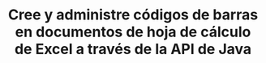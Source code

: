 ---
############################# Static ############################
layout: "auto-gen-gist"
draft: false
path: "es/assembly/java/barcode/xls/"
otherformats: XLT XLSX XLSM XLTX XLTM XLSB ODS 

############################# Head ############################
head_title: "Genere una imagen de códigos de barras e insértela en una hoja de cálculo de Excel a través de la API de Java"
head_description: "GroupDocs.Assembly Java API permite a los programadores generar y agregar imágenes de códigos de barras dentro de documentos de hojas de cálculo de Excel (XLS, XLT, XLSX, XLSM, XLTX, XLTM y XLSB)."

############################# Header ############################
title: "Cree y administre códigos de barras en documentos de hoja de cálculo de Excel a través de la API de Java"
description: "GroupDocs.Assembly Java API permite a los desarrolladores de software generar y administrar mediante programación códigos de barras en documentos de hojas de cálculo de Excel dentro de aplicaciones Java y JSP."

######################### Download Button #######################
button:
    enable: true

############################# About ############################
about:
    enable: true
    title: "¿Cómo generar imágenes de código de barras en hojas de cálculo?"
    content: |
       El programa de software de hoja de cálculo es una herramienta útil que permite a los usuarios almacenar, analizar e informar sobre grandes cantidades de datos. GroupDocs.Assembly es una excelente API de Java que facilita a los desarrolladores de software la creación, organización e impresión de imágenes de códigos de barras dentro de una hoja de cálculo de Excel. Los códigos de barras son códigos digitales que almacenan información legible por máquina que brinda velocidad y precisión a los sistemas de inventario. Con GroupDocs.Assembly Java API puede dibujar mediante programación numerosas imágenes de códigos de barras 1D y 2D con texto personalizado, apariencia y diferentes tipos de codificación dentro de la hoja de cálculo de Microsoft Excel. La API también facilita a los usuarios la administración de sus códigos de barras y no requiere la instalación de ningún software externo o herramienta de terceros. Admite funciones como la modificación del tamaño de la imagen del código de barras, la configuración de los colores de primer plano y de fondo, el ajuste del tamaño de la fuente, el ajuste de la resolución de la imagen del código de barras, la corrección automática del texto del código de barras y muchas más. 

############################# content ############################
steps:
    enable: true
    block:
    - title_left: "Cree códigos de barras en XLS hojas de cálculo a través de Java"
      content_left: |
       GroupDocs.Assembly Java brinda soporte completo para crear y administrar códigos de barras dentro de la hoja de cálculo XLS. El siguiente código Java demuestra cómo crear e insertar imágenes de códigos de barras dentro de un documento de hoja de cálculo de Microsoft Excel.

      title_right: "Cómo agregar imágenes de código de barras en el archivo XLS"
      content_right: |
       * Cree una instancia de [DocumentAssembler](https://apireference.groupdocs.com/assembly/java/com.groupdocs.assembly/DocumentAssembler)
       * Llame a [AssembleDocument](https://apireference.groupdocs.com/assembly/java/com.groupdocs.assembly/DocumentAssembler#assembleDocument-java.io.InputStream-java.io.OutputStream-com.groupdocs.assembly.DataSourceInfo...-) método con los siguientes parámetros
          * Stream para leer un documento de plantilla.
          * Stream para escribir el documento resultante.
          * Opciones de carga y guardado de documentos.
          * Detalles Información sobre los objetos de origen de datos que se utilizarán.

      gisthash: "d597241fa3f68e3945a19ef3231070eb"
      gistfile: "create_barcodes_in_spreadsheet_file.java"

    - title_left: "Requisitos del sistema"
      content_left: |
        Las API de GroupDocs.Assembly Java son compatibles con todas las principales plataformas y sistemas operativos. Puede generar documentos en Microsoft Word, Excel, PowerPoint, Outlook, OpenOffice y más de 50 formatos. Para obtener una guía completa de requisitos del sistema, visite [requisitos del sistema](https://docs.groupdocs.com/assembly/java/system-requirements/) Antes de ejecutar el código a continuación, asegúrese de tener los siguientes requisitos previos instalados en su sistema:
         * Sistemas Operativos: Microsoft Windows, Linux, Mac OS
         * Compatibilidad con versiones de Java: J2SE 7.0 (1.7), J2SE 8.0 (1.8) o superior
         * Obtenga la última versión de las API Java de GroupDocs.Assembly de [Maven](https://mvnrepository.com/artifact/com.groupdocs/groupdocs-assembly/)
        
      title_right: "Por qué usar GroupDocs.Assembly"
      content_right: |
        * Cree documentos personalizados a partir de plantillas.
        * Adjunte dinámicamente archivos adjuntos de correo electrónico.
        * No se requiere software adicional para crear y automatizar documentos.
        * Genera un documento de salida basado en la fuente de datos.
        * Insertar dinámicamente el contenido del documento en el informe
        * Aplicar fórmula durante el montaje de la hoja de cálculo.
        * Proporciona soporte para múltiples formatos de datos
        * Soporte de operaciones de datos secuenciales.

demos:
    enable: true
        

more_formats:
    enable: true


back_to_top:
    enable: true
---